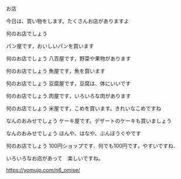 お店

今日は、買い物をします。たくさんお店がありますよ

何のお店でしょう

パン屋です，おいしいパンを買います

何のお店でしょう
八百屋です，野菜や果物があります

何のお店でしょう
魚屋です，魚を買います

何のお店でしょう
豆腐屋です，豆腐は、体にいいです

何のお店でしょう
肉屋です，いろいろな肉があります

何のお店でしょう
米屋です，こめを買います。きれいなこめですね

なんのおみせでしょう
ケーキ屋です。デザートのケーキも買いましょう

なんのおみせでしょう
ほんや、はなや、ぶんぼうぐやです

何のお店でしょう
100円ショップです．何でも100円です，やすいですね．

いろいろなお店があって　楽しいですね。

https://yomujp.com/n6_omise/